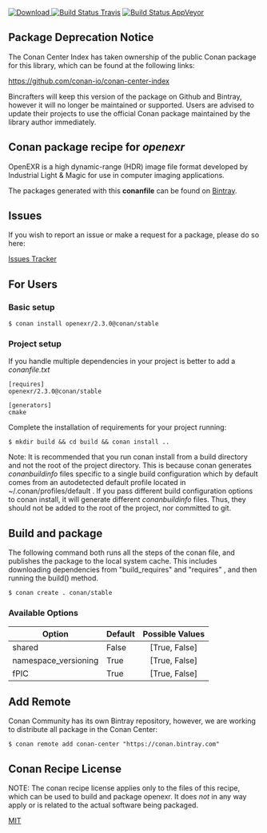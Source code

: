 [![Download](https://api.bintray.com/packages/conan-community/conan/openexr%3Aconan/images/download.svg) ](https://bintray.com/conan-community/conan/openexr%3Aconan/_latestVersion)
[![Build Status Travis](https://travis-ci.org/conan-community/conan-openexr.svg)](https://travis-ci.org/conan-community/conan-openexr)
[![Build Status AppVeyor](https://ci.appveyor.com/api/projects/status/github/conan-community/conan-openexr?svg=true)](https://ci.appveyor.com/project/ConanCIintegration/conan-openexr)

## Package Deprecation Notice

The Conan Center Index has taken ownership of the public Conan package for this library, which can be found at the following links:

https://github.com/conan-io/conan-center-index

Bincrafters will keep this version of the package on Github and Bintray, however it will no longer be maintained or supported.
Users are advised to update their projects to use the official Conan package maintained by the library author immediately.


## Conan package recipe for *openexr*

OpenEXR is a high dynamic-range (HDR) image file format developed by Industrial Light & Magic for use in computer imaging applications.

The packages generated with this **conanfile** can be found on [Bintray](https://bintray.com/conan-community/conan/openexr%3Aconan).


## Issues

If you wish to report an issue or make a request for a package, please do so here:

[Issues Tracker](https://github.com/conan-community/community/issues)


## For Users

### Basic setup

    $ conan install openexr/2.3.0@conan/stable

### Project setup

If you handle multiple dependencies in your project is better to add a *conanfile.txt*

    [requires]
    openexr/2.3.0@conan/stable

    [generators]
    cmake

Complete the installation of requirements for your project running:

    $ mkdir build && cd build && conan install ..

Note: It is recommended that you run conan install from a build directory and not the root of the project directory.  This is because conan generates *conanbuildinfo* files specific to a single build configuration which by default comes from an autodetected default profile located in ~/.conan/profiles/default .  If you pass different build configuration options to conan install, it will generate different *conanbuildinfo* files.  Thus, they should not be added to the root of the project, nor committed to git.


## Build and package

The following command both runs all the steps of the conan file, and publishes the package to the local system cache.  This includes downloading dependencies from "build_requires" and "requires" , and then running the build() method.

    $ conan create . conan/stable


### Available Options
| Option        | Default | Possible Values  |
| ------------- |:----------------- |:------------:|
| shared      | False |  [True, False] |
| namespace_versioning      | True |  [True, False] |
| fPIC      | True |  [True, False] |


## Add Remote

Conan Community has its own Bintray repository, however, we are working to distribute all package in the Conan Center:

    $ conan remote add conan-center "https://conan.bintray.com"


## Conan Recipe License

NOTE: The conan recipe license applies only to the files of this recipe, which can be used to build and package openexr.
It does *not* in any way apply or is related to the actual software being packaged.

[MIT](LICENSE)
